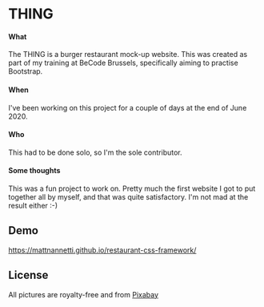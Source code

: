 # THING

#### What
The THING is a burger restaurant mock-up website. 
This was created as part of my training at BeCode Brussels, specifically aiming to practise Bootstrap.

#### When
I've been working on this project for a couple of days at the end of June 2020.

#### Who
This had to be done solo, so I'm the sole contributor.

#### Some thoughts

This was a fun project to work on. Pretty much the first website I got to put together all by myself,
and that was quite satisfactory. I'm not mad at the result either :-)


## Demo

https://mattnannetti.github.io/restaurant-css-framework/


## License

All pictures are royalty-free and from [Pixabay](https://pixabay.com/)
